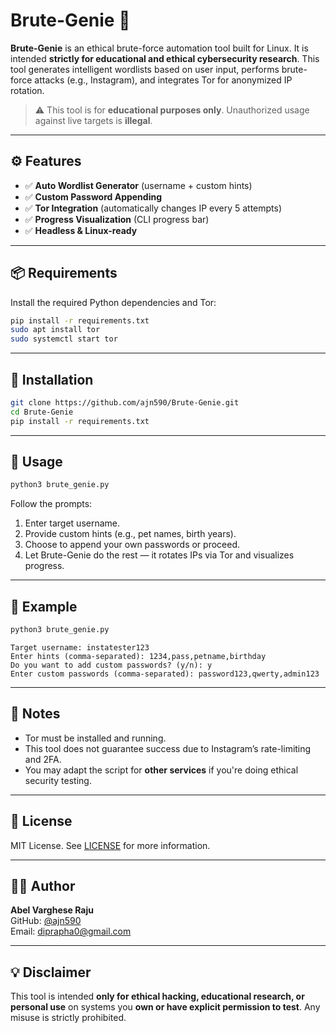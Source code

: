 # Brute-Genie 🔐

**Brute-Genie** is an ethical brute-force automation tool built for Linux. It is intended **strictly for educational and ethical cybersecurity research**. This tool generates intelligent wordlists based on user input, performs brute-force attacks (e.g., Instagram), and integrates Tor for anonymized IP rotation.

> ⚠️ This tool is for **educational purposes only**. Unauthorized usage against live targets is **illegal**.

---

## ⚙️ Features

- ✅ **Auto Wordlist Generator** (username + custom hints)
- ✅ **Custom Password Appending**
- ✅ **Tor Integration** (automatically changes IP every 5 attempts)
- ✅ **Progress Visualization** (CLI progress bar)
- ✅ **Headless & Linux-ready**

---

## 📦 Requirements

Install the required Python dependencies and Tor:
```bash
pip install -r requirements.txt
sudo apt install tor
sudo systemctl start tor
```

---

## 🔧 Installation

```bash
git clone https://github.com/ajn590/Brute-Genie.git
cd Brute-Genie
pip install -r requirements.txt
```

---

## 🚀 Usage

```bash
python3 brute_genie.py
```

Follow the prompts:
1. Enter target username.
2. Provide custom hints (e.g., pet names, birth years).
3. Choose to append your own passwords or proceed.
4. Let Brute-Genie do the rest — it rotates IPs via Tor and visualizes progress.

---

## 🧪 Example

```bash
python3 brute_genie.py
```

```
Target username: instatester123
Enter hints (comma-separated): 1234,pass,petname,birthday
Do you want to add custom passwords? (y/n): y
Enter custom passwords (comma-separated): password123,qwerty,admin123
```

---

## 🧠 Notes

- Tor must be installed and running.
- This tool does not guarantee success due to Instagram’s rate-limiting and 2FA.
- You may adapt the script for **other services** if you're doing ethical security testing.

---

## 📜 License

MIT License. See [LICENSE](LICENSE) for more information.

---

## 🧑‍💻 Author

**Abel Varghese Raju**  
GitHub: [@ajn590](https://github.com/ajn590)  
Email: [diprapha0@gmail.com](mailto:diprapha0@gmail.com)

---

## 💡 Disclaimer

This tool is intended **only for ethical hacking, educational research, or personal use** on systems you **own or have explicit permission to test**. Any misuse is strictly prohibited.
